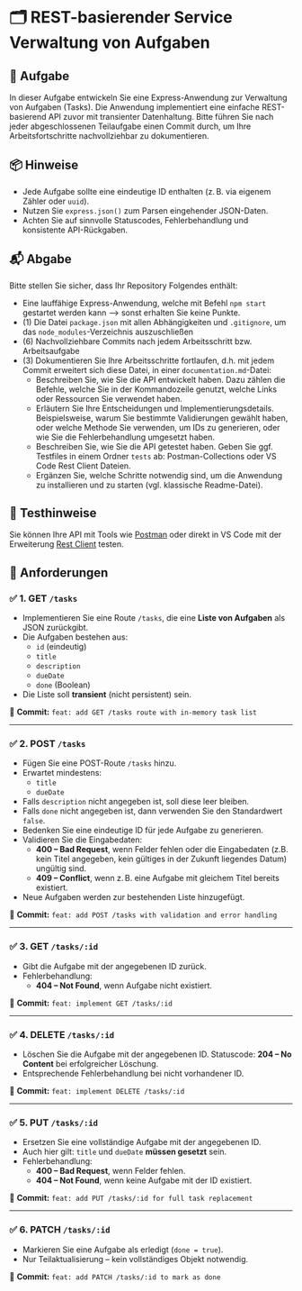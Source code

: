 # 🗂️ REST-basierender Service Verwaltung von Aufgaben

## 📝 Aufgabe

In dieser Aufgabe entwickeln Sie eine Express-Anwendung zur Verwaltung von Aufgaben (Tasks). Die Anwendung implementiert eine einfache REST-basierend API zuvor mit transienter Datenhaltung. Bitte führen Sie nach jeder abgeschlossenen Teilaufgabe einen Commit durch, um Ihre Arbeitsfortschritte nachvollziehbar zu dokumentieren.

## 📦 Hinweise

- Jede Aufgabe sollte eine eindeutige ID enthalten (z. B. via eigenem Zähler oder `uuid`).
- Nutzen Sie `express.json()` zum Parsen eingehender JSON-Daten.
- Achten Sie auf sinnvolle Statuscodes, Fehlerbehandlung und konsistente API-Rückgaben.

## 📬 Abgabe

Bitte stellen Sie sicher, dass Ihr Repository Folgendes enthält:

- Eine lauffähige Express-Anwendung, welche mit Befehl `npm start` gestartet werden kann --> sonst erhalten Sie keine Punkte.
- (1) Die Datei `package.json` mit allen Abhängigkeiten und `.gitignore`, um das `node_modules`-Verzeichnis auszuschließen
- (6) Nachvollziehbare Commits nach jedem Arbeitsschritt bzw. Arbeitsaufgabe
- (3) Dokumentieren Sie Ihre Arbeitsschritte fortlaufen, d.h. mit jedem Commit erweitert sich diese Datei, in einer `documentation.md`-Datei:
  - Beschreiben Sie, wie Sie die API entwickelt haben. Dazu zählen die Befehle, welche Sie in der Kommandozeile genutzt, welche Links oder Ressourcen Sie verwendet haben.
  - Erläutern Sie Ihre Entscheidungen und Implementierungsdetails. Beispielsweise, warum Sie bestimmte Validierungen gewählt haben, oder welche Methode Sie verwenden, um IDs zu generieren, oder wie Sie die Fehlerbehandlung umgesetzt haben.
  - Beschreiben Sie, wie Sie die API getestet haben. Geben Sie ggf. Testfiles in einem Ordner `tests` ab: Postman-Collections oder VS Code Rest Client Dateien.
  - Ergänzen Sie, welche Schritte notwendig sind, um die Anwendung zu installieren und zu starten (vgl. klassische Readme-Datei).

## 🧪 Testhinweise

Sie können Ihre API mit Tools wie [Postman](https://www.postman.com/) oder direkt in VS Code mit der Erweiterung [Rest Client](https://marketplace.visualstudio.com/items?itemName=humao.rest-client) testen.

## 🔧 Anforderungen

### ✅ 1. GET `/tasks`

- Implementieren Sie eine Route `/tasks`, die eine **Liste von Aufgaben** als JSON zurückgibt.
- Die Aufgaben bestehen aus:
  - `id` (eindeutig)
  - `title`
  - `description`
  - `dueDate`
  - `done` (Boolean)
- Die Liste soll **transient** (nicht persistent) sein.

📌 **Commit:** `feat: add GET /tasks route with in-memory task list`

---

### ✅ 2. POST `/tasks`

- Fügen Sie eine POST-Route `/tasks` hinzu.
- Erwartet mindestens:
  - `title`
  - `dueDate`
- Falls `description` nicht angegeben ist, soll diese leer bleiben.
- Falls `done` nicht angegeben ist, dann verwenden Sie den Standardwert `false`.
- Bedenken Sie eine eindeutige ID für jede Aufgabe zu generieren.
- Validieren Sie die Eingabedaten:
  - **400 – Bad Request**, wenn Felder fehlen oder die Eingabedaten (z.B. kein Titel angegeben, kein gültiges in der Zukunft liegendes Datum) ungültig sind.
  - **409 – Conflict**, wenn z. B. eine Aufgabe mit gleichem Titel bereits existiert.
- Neue Aufgaben werden zur bestehenden Liste hinzugefügt.

📌 **Commit:** `feat: add POST /tasks with validation and error handling`

---

### ✅ 3. GET `/tasks/:id`

- Gibt die Aufgabe mit der angegebenen ID zurück.
- Fehlerbehandlung:
  - **404 – Not Found**, wenn Aufgabe nicht existiert.

📌 **Commit:** `feat: implement GET /tasks/:id`

---

### ✅ 4. DELETE `/tasks/:id`

- Löschen Sie die Aufgabe mit der angegebenen ID. Statuscode: **204 – No Content** bei erfolgreicher Löschung.
- Entsprechende Fehlerbehandlung bei nicht vorhandener ID.

📌 **Commit:** `feat: implement DELETE /tasks/:id`

---

### ✅ 5. PUT `/tasks/:id`

- Ersetzen Sie eine vollständige Aufgabe mit der angegebenen ID.
- Auch hier gilt: `title` und `dueDate` **müssen gesetzt** sein.
- Fehlerbehandlung:
  - **400 – Bad Request**, wenn Felder fehlen.
  - **404 – Not Found**, wenn keine Aufgabe mit der ID existiert.

📌 **Commit:** `feat: add PUT /tasks/:id for full task replacement`

---

### ✅ 6. PATCH `/tasks/:id`

- Markieren Sie eine Aufgabe als erledigt (`done = true`).
- Nur Teilaktualisierung – kein vollständiges Objekt notwendig.

📌 **Commit:** `feat: add PATCH /tasks/:id to mark as done`
